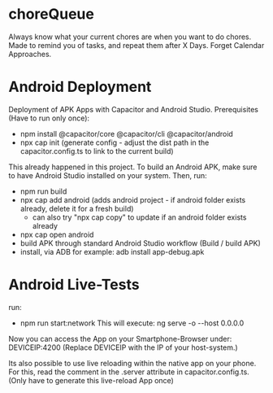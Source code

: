 # choreQueue

Always know what your current chores are when you want to do chores. Made to remind you of tasks, and repeat them after X Days. Forget Calendar Approaches.

# Android Deployment

Deployment of APK Apps with Capacitor and Android Studio.
Prerequisites (Have to run only once):

- npm install @capacitor/core @capacitor/cli @capacitor/android
- npx cap init (generate config - adjust the dist path in the capacitor.config.ts to link to the current build)

This already happened in this project.
To build an Android APK, make sure to have Android Studio installed on your system. Then, run:

- npm run build
- npx cap add android (adds android project - if android folder exists already, delete it for a fresh build)
  - can also try "npx cap copy" to update if an android folder exists already
- npx cap open android
- build APK through standard Android Studio workflow (Build / build APK)
- install, via ADB for example: adb install app-debug.apk

# Android Live-Tests

run:

- npm run start:network
  This will execute: ng serve -o --host 0.0.0.0

Now you can access the App on your Smartphone-Browser under: DEVICEIP:4200
(Replace DEVICEIP with the IP of your host-system.)

Its also possible to use live reloading within the native app on your phone.
For this, read the comment in the .server attribute in capacitor.config.ts. (Only have to generate this live-reload App once)
